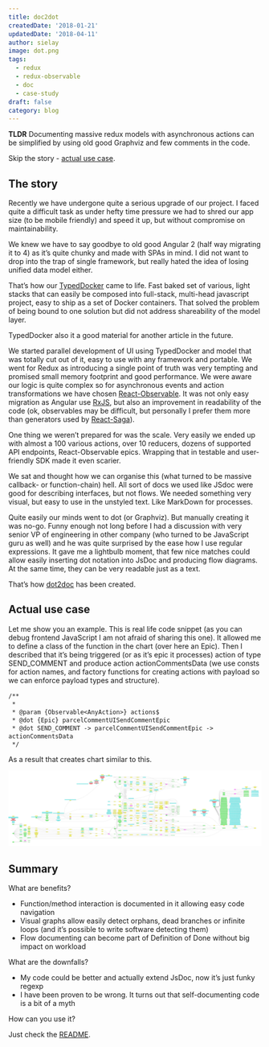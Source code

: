 ```yaml
---
title: doc2dot
createdDate: '2018-01-21'
updatedDate: '2018-04-11'
author: sielay
image: dot.png
tags:
  - redux
  - redux-observable
  - doc
  - case-study
draft: false
category: blog
---
```


**TLDR** Documenting massive redux models with asynchronous actions can be simplified by using old good Graphviz and few comments in the code.

Skip the story - [actual use case](#actual-use-case).

## The story

Recently we have undergone quite a serious upgrade of our project. I faced quite a difficult task as under hefty time pressure we had to shred our app size (to be mobile friendly) and speed it up, but without compromise on maintainability.

We knew we have to say goodbye to old good Angular 2 (half way migrating it to 4) as it’s quite chunky and made with SPAs in mind. I did not want to drop into the trap of single framework, but really hated the idea of losing unified data model either.

That’s how our [TypedDocker](https://github.com/Pushfor/typeddocker) came to life. Fast baked set of various, light stacks that can easily be composed into full-stack, multi-head javascript project, easy to ship as a set of Docker containers. That solved the problem of being bound to one solution but did not address shareability of the model layer.

TypedDocker also it a good material for another article in the future.

We started parallel development of UI using TypedDocker and model that was totally cut out of it, easy to use with any framework and portable. We went for Redux as introducing a single point of truth was very tempting and promised small memory footprint and good performance. We were aware our logic is quite complex so for asynchronous events and action transformations we have chosen [React-Observable](https://github.com/redux-observable/redux-observable). It was not only easy migration as Angular use [RxJS](http://reactivex.io/rxjs/), but also an improvement in readability of the code (ok, observables may be difficult, but personally I prefer them more than generators used by [React-Saga](https://github.com/redux-saga/redux-saga)).

One thing we weren’t prepared for was the scale. Very easily we ended up with almost a 100 various actions, over 10 reducers, dozens of supported API endpoints, React-Observable epics. Wrapping that in testable and user-friendly SDK made it even scarier.

We sat and thought how we can organise this (what turned to be massive callback- or function-chain) hell. All sort of docs we used like JSdoc were good for describing interfaces, but not flows. We needed something very visual, but easy to use in the unstyled text. Like MarkDown for processes.

Quite easily our minds went to dot (or Graphviz). But manually creating it was no-go. Funny enough not long before I had a discussion with very senior VP of engineering in other company (who turned to be JavaScript guru as well) and he was quite surprised by the ease how I use regular expressions. It gave me a lightbulb moment, that few nice matches could allow easily inserting dot notation into JsDoc and producing flow diagrams. At the same time, they can be very readable just as a text.

That’s how [dot2doc](https://github.com/sielay/doc2dot) has been created.

## Actual use case

Let me show you an example. This is real life code snippet (as you can debug frontend JavaScript I am not afraid of sharing this one). It allowed me to define a class of the function in the chart (over here an Epic). Then I described that it’s being triggered (or as it’s epic it processes) action of type SEND_COMMENT and produce action actionCommentsData (we use consts for action names, and factory functions for creating actions with payload so we can enforce payload types and structure).

    /**
     * 
     * @param {Observable<AnyAction>} actions$ 
     * @dot {Epic} parcelCommentUISendCommentEpic
     * @dot SEND_COMMENT -> parcelCommentUISendCommentEpic -> actionCommentsData
     */

As a result that creates chart similar to this.

![](./dot.png)

## Summary

What are benefits?

-   Function/method interaction is documented in it allowing easy code navigation
-   Visual graphs allow easily detect orphans, dead branches or infinite loops (and it’s possible to write software detecting them)
-   Flow documenting can become part of Definition of Done without big impact on workload

What are the downfalls?

-   My code could be better and actually extend JsDoc, now it’s just funky regexp
-   I have been proven to be wrong. It turns out that self-documenting code is a bit of a myth

How can you use it?

Just check the [README](https://github.com/sielay/doc2dot).
